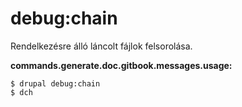 # debug:chain
Rendelkezésre álló láncolt fájlok felsorolása.

**commands.generate.doc.gitbook.messages.usage:**
```
$ drupal debug:chain
$ dch  
```
